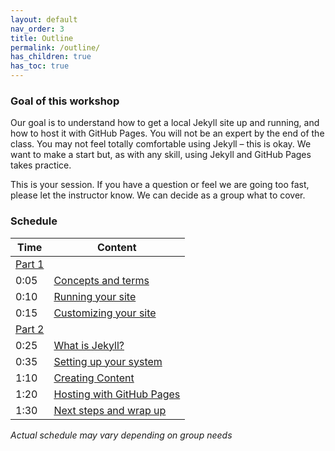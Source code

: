 ```yaml
---
layout: default
nav_order: 3
title: Outline
permalink: /outline/
has_children: true
has_toc: true
---
```



### Goal of this workshop

Our goal is to understand how to get a local Jekyll site up and running, and how to host it with GitHub Pages. You will not be an expert by the end of the class. You may not feel totally comfortable using Jekyll – this is okay. We want to make a start but, as with any skill, using Jekyll and GitHub Pages takes practice.

This is your session. If you have a question or feel we are going too fast, please let the instructor know. We can decide as a group what to cover.

### Schedule

| Time | Content
| --- | ---
| [Part 1](part-01.md)
| 0:05 | [Concepts and terms](concepts.md)
| 0:10 | [Running your site](sample-project-site.md)
| 0:15 | [Customizing your site](customizing.md)
| [Part 2](part-02.md)
| 0:25 | [What is Jekyll?](jekyll.md)
| 0:35 | [Setting up your system](setup-part2.md)
| 1:10 | [Creating Content](create-content.md)
| 1:20 | [Hosting with GitHub Pages](gh-pages.md)
| 1:30 | [Next steps and wrap up](next-steps.md)

_Actual schedule may vary depending on group needs_
